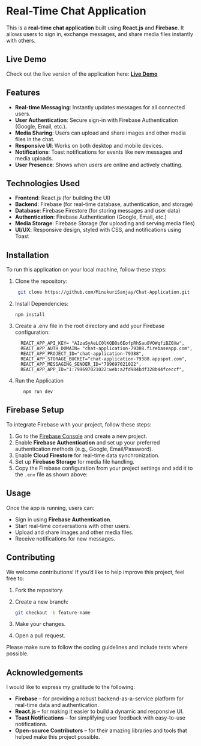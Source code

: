 # Real-Time Chat Application

This is a **real-time chat application** built using **React.js** and **Firebase**. It allows users to sign in, exchange messages, and share media files instantly with others.

## Live Demo

Check out the live version of the application here: [**Live Demo**](https://chat-application-79388.web.app)

## Features

- **Real-time Messaging**: Instantly updates messages for all connected users.
- **User Authentication**: Secure sign-in with Firebase Authentication (Google, Email, etc.).
- **Media Sharing**: Users can upload and share images and other media files in the chat.
- **Responsive UI**: Works on both desktop and mobile devices.
- **Notifications**: Toast notifications for events like new messages and media uploads.
- **User Presence**: Shows when users are online and actively chatting.


## Technologies Used

- **Frontend**: React.js (for building the UI)
- **Backend**: Firebase (for real-time database, authentication, and storage)
- **Database**: Firebase Firestore (for storing messages and user data)
- **Authentication**: Firebase Authentication (Google, Email, etc.)
- **Media Storage**: Firebase Storage (for uploading and serving media files)
- **UI/UX**: Responsive design, styled with CSS, and notifications using Toast

## Installation

To run this application on your local machine, follow these steps:

1. Clone the repository:

      ```bash
       git clone https://github.com/MinukuriSanjay/Chat-Application.git
      ```
2.  Install Dependencies:
      ```
    npm install
      ```

3.  Create a .env file in the root directory and add your Firebase configuration:
      ```
        REACT_APP_API_KEY= "AIzaSyAeLC0lKQBOs6EofpRhSauOVOWqfiBZ0Xw",
        REACT_APP_AUTH_DOMAIN= "chat-application-79388.firebaseapp.com",
        REACT_APP_PROJECT_ID="chat-application-79388",
        REACT_APP_STORAGE_BUCKET="chat-application-79388.appspot.com",
        REACT_APP_MESSAGING_SENDER_ID="799697021022",
        REACT_APP_APP_ID="1:799697021022:web:a2fd984bdf328b44fceccf",
     ```
4.  Run the Application
    ```
       npm run dev
    ```
## Firebase Setup

To integrate Firebase with your project, follow these steps:

1. Go to the [Firebase Console](https://console.firebase.google.com/) and create a new project.
2. Enable **Firebase Authentication** and set up your preferred authentication methods (e.g., Google, Email/Password).
3. Enable **Cloud Firestore** for real-time data synchronization.
4. Set up **Firebase Storage** for media file handling.
5. Copy the Firebase configuration from your project settings and add it to the `.env` file as shown above:

## Usage

Once the app is running, users can:

- Sign in using **Firebase Authentication**.
- Start real-time conversations with other users.
- Upload and share images and other media files.
- Receive notifications for new messages.

## Contributing

We welcome contributions! If you’d like to help improve this project, feel free to:

1. Fork the repository.
2. Create a new branch:

    ```bash
    git checkout -b feature-name
    ```

3. Make your changes.
4. Open a pull request.

Please make sure to follow the coding guidelines and include tests where possible.

## Acknowledgements

I would like to express my gratitude to the following:

- **Firebase** – for providing a robust backend-as-a-service platform for real-time data and authentication.
- **React.js** – for making it easier to build a dynamic and responsive UI.
- **Toast Notifications** – for simplifying user feedback with easy-to-use notifications.
- **Open-source Contributors** – for their amazing libraries and tools that helped make this project possible.
  

